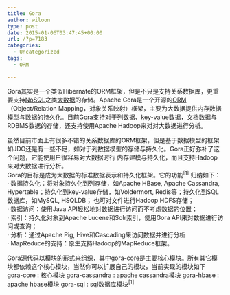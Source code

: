 ```yaml
---
title: Gora
author: wiloon
type: post
date: 2015-01-06T03:47:45+00:00
url: /?p=7183
categories:
  - Uncategorized
tags:
  - ORM

---
```

Gora其实是一个类似Hibernate的ORM框架，但是不只是支持关系数据库，更重要支持<a href="http://baike.baidu.com/view/2677528.htm" target="_blank">NoSQL</a>之类<a href="http://baike.baidu.com/view/6954399.htm" target="_blank">大数据</a>的存储。Apache Gora是一个开源的<a href="http://baike.baidu.com/view/197951.htm" target="_blank">ORM</a>（Object/Relation Mapping，对象关系映射）框架，主要为大数据提供内存数据模型与数据的持久化。目前Gora支持对于列数据、key-value数据，文档数据与RDBMS数据的存储，还支持使用Apache Hadoop来对对大数据进行分析。

<div class="para">
  虽然目前市面上有很多不错的关系数据库的ORM框架，但是基于数据模型的框架如JDO还是有一些不足，如对于列数据模型的存储与持久化。Gora正好弥补了这个问题，它能使用户很容易对大数据时行 内存建模与持久化，而且支持Hadoop来对大数据进行分析。
</div>

<div class="para">
  Gora的目标是成为大数据的标准数据表示和持久化框架。它的功能<sup>[1]</sup><a class="anchor-inline" name="ref_[1]_9787142"></a> 归纳如下：
</div>

<div class="para">
  · 数据持久化：将对象持久化到列存储，如Apache HBase, Apache Cassandra, Hypertable；持久化到key-value存储，如Voldermort, Redis等；持久化到SQL数据库，如MySQL, HSQLDB； 也可对文件进行Hadoop HDFS存储；
</div>

<div class="para">
  · 数据访问：使用Java API轻松地对数据进行访问而不考虑数据的位置；
</div>

<div class="para">
  · 索引：持久化对象到Apache Lucene和Solr索引，使用Gora API来对数据进行访问或查询；
</div>

<div class="para">
  · 分析：通过Apache Pig, Hive和Cascading来访问数据并进行分析
</div>

<div class="para">
  · MapReduce的支持：原生支持Hadoop的MapReduce框架。</p> 
  
  <div class="para">
    Gora源代码以模块的形式来组织，其中gora-core是主要核心模块。所有其它模块都依赖这个核心模块，当然你可以扩展自己的模块，当前实现的模块如下
  </div>
  
  <div class="para">
    gora-core : 核心模块 gora-cassandra : apache cassandra模块 gora-hbase : apache hbase模块 gora-sql : sql数据库模块<sup>[1]</sup><a class="anchor-inline" name="ref_[1]_9787142"></a>
  </div>
</div>